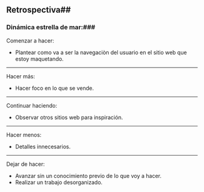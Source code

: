 ## Retrospectiva##
### Dinámica estrella de mar:###
Comenzar a hacer:
- Plantear como va a ser la navegaciòn del usuario en el sitio web que estoy maquetando.
---
Hacer más:
- Hacer foco en lo que se vende.
---
Continuar haciendo:
- Observar otros sitios web para inspiración.
---
Hacer menos:
- Detalles innecesarios.
---
Dejar de hacer:
- Avanzar sin un conocimiento previo de lo que voy a hacer.
- Realizar un trabajo desorganizado.